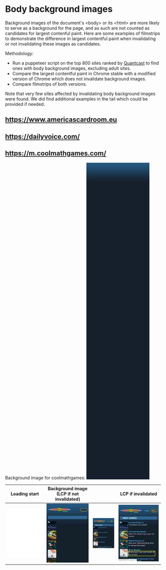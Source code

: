 # Body background images

Background images of the document's &lt;body&gt; or its &lt;html&gt; are more
likely to serve as a background for the page, and as such are not counted as
candidates for largest contenful paint. Here are some examples of filmstrips
to demonstrate the difference in largest contentful paint when invalidating
or not invalidating these images as candidates.

Methodology:
  * Run a puppeteer script on the top 800 sites ranked by
    [Quantcast](https://www.quantcast.com/top-sites/) to find ones with body
    background images, excluding adult sites.
  * Compare the largest contentful paint in Chrome stable with a modified
    version of Chrome which does not invalidate background images.
  * Compare filmstrips of both versions.

Note that very few sites affected by invalidating body background images were
found. We did find additional examples in the tail which could be provided if
needed.

## https://www.americascardroom.eu
## https://dailyvoice.com/
## https://m.coolmathgames.com/

Background image for coolmathgames:
![](coolmathgames/bodybg.png)

Loading start | Background image (LCP if not invalidated) |   | LCP if invalidated
------------- | ----------------------------------------- | - | -------
![](coolmathgames/filmstrip_1.jpg) | ![](coolmathgames/filmstrip_2.jpg) | ![](coolmathgames/filmstrip_3.jpg) | ![](coolmathgames/filmstrip_4.jpg) 
